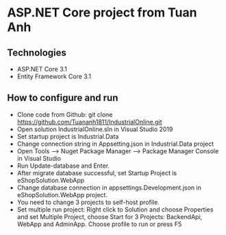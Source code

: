 # ASP.NET Core project from Tuan Anh
## Technologies
- ASP.NET Core 3.1
- Entity Framework Core 3.1
## How to configure and run
- Clone code from Github: git clone https://github.com/Tuananh1811/IndustrialOnline.git
- Open solution IndustrialOnline.sln in Visual Studio 2019
- Set startup project is Industrial.Data
- Change connection string in Appsetting.json in Industrial.Data project
- Open Tools --> Nuget Package Manager --> Package Manager Console in Visual Studio
- Run Update-database and Enter.
- After migrate database successful, set Startup Project is eShopSolution.WebApp
- Change database connection in appsettings.Development.json in eShopSolution.WebApp project.
- You need to change 3 projects to self-host profile.
- Set multiple run project: Right click to Solution and choose Properties and set Multiple Project, choose Start for 3 Projects: BackendApi, WebApp and AdminApp.
Choose profile to run or press F5
